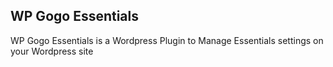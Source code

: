 WP Gogo Essentials
--------------------------
WP Gogo Essentials is a Wordpress Plugin to Manage Essentials settings on your Wordpress site
